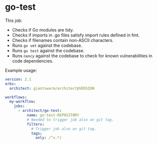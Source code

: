 # go-test

This job:

- Checks if Go modules are tidy.
- Checks if imports in .go files satisfy import rules defined in fmt.
- Checks if filenames contain non-ASCII characters.
- Runs `go vet` against the codebase.
- Runs `go test` against the codebase.
- Runs `nancy` against the codebase to check for known vulnerabilities in code dependencies.

Example usage:

```yaml
version: 2.1
orbs:
  architect: giantswarm/architect@VERSION

workflows:
  my-workflow:
    jobs:
      - architect/go-test:
          name: go-test-REPOSITORY
          # Needed to trigger job also on git tag.
          filters:
            # Trigger job also on git tag.
            tags:
              only: /^v.*/
```
